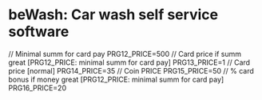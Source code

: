 # beWash: Car wash self service software

// Minimal summ for card pay
PRG12_PRICE=500
// Card price if summ great [PRG12_PRICE: minimal summ for card pay]
PRG13_PRICE=1
// Card price [normal]
PRG14_PRICE=35
// Coin PRICE
PRG15_PRICE=50
// % card bonus if money great [PRG12_PRICE: minimal summ for card pay]
PRG16_PRICE=20
